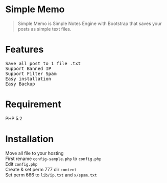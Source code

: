 


Simple Memo
===========

<blockquote>Simple Memo is Simple Notes Engine with Bootstrap that saves your posts as simple text files.</blockquote>

Features
===========
<pre>Save all post to 1 file .txt
Support Banned IP
Support Filter Spam
Easy installation
Easy Backup</pre>

Requirement
===========
PHP 5.2

Installation
===========
Move all file to your hosting<br />
First rename <code>config-sample.php</code> to <code>config.php</code><br />
Edit <code>config.php</code><br />
Create & set perm 777 dir <code>content</code><br />
Set perm 666 to <code>lib/ip.txt</code> and <code>x/spam.txt</code>





